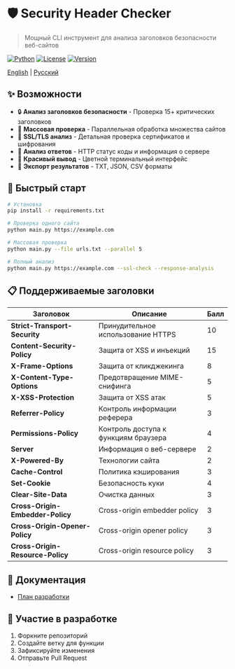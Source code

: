 # 🛡️ Security Header Checker

> Мощный CLI инструмент для анализа заголовков безопасности веб-сайтов

[![Python](https://img.shields.io/badge/Python-3.8+-blue.svg)](https://www.python.org/downloads/)
[![License](https://img.shields.io/badge/License-MIT-green.svg)](LICENSE)
[![Version](https://img.shields.io/badge/Version-0.0.1-orange.svg)]()

[English](README.md) | [Русский](README.ru.md)

## ✨ Возможности

- 🔒 **Анализ заголовков безопасности** - Проверка 15+ критических заголовков
- 🚀 **Массовая проверка** - Параллельная обработка множества сайтов
- 🔐 **SSL/TLS анализ** - Детальная проверка сертификатов и шифрования
- 📡 **Анализ ответов** - HTTP статус коды и информация о сервере
- 🎨 **Красивый вывод** - Цветной терминальный интерфейс
- 💾 **Экспорт результатов** - TXT, JSON, CSV форматы

## 🚀 Быстрый старт

```bash
# Установка
pip install -r requirements.txt

# Проверка одного сайта
python main.py https://example.com

# Массовая проверка
python main.py --file urls.txt --parallel 5

# Полный анализ
python main.py https://example.com --ssl-check --response-analysis
```

## 📋 Поддерживаемые заголовки

| Заголовок | Описание | Балл |
|-----------|----------|------|
| **Strict-Transport-Security** | Принудительное использование HTTPS | 10 |
| **Content-Security-Policy** | Защита от XSS и инъекций | 15 |
| **X-Frame-Options** | Защита от кликджекинга | 8 |
| **X-Content-Type-Options** | Предотвращение MIME-снифинга | 5 |
| **X-XSS-Protection** | Защита от XSS атак | 5 |
| **Referrer-Policy** | Контроль информации реферера | 3 |
| **Permissions-Policy** | Контроль доступа к функциям браузера | 4 |
| **Server** | Информация о веб-сервере | 2 |
| **X-Powered-By** | Технологии сайта | 2 |
| **Cache-Control** | Политика кэширования | 3 |
| **Set-Cookie** | Безопасность куки | 4 |
| **Clear-Site-Data** | Очистка данных | 3 |
| **Cross-Origin-Embedder-Policy** | Cross-origin embedder policy | 3 |
| **Cross-Origin-Opener-Policy** | Cross-origin opener policy | 3 |
| **Cross-Origin-Resource-Policy** | Cross-origin resource policy | 3 |

## 📖 Документация

- [План разработки](ROADMAP.md)

## 🤝 Участие в разработке

1. Форкните репозиторий
2. Создайте ветку для функции
3. Зафиксируйте изменения
4. Отправьте Pull Request


